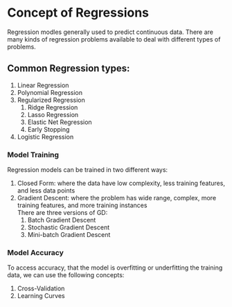 # Concept of Regressions

Regression modles generally used to predict continuous data. There are many kinds of regression problems available to deal with different types of problems. <br>

## Common Regression types:
1. Linear Regression
2. Polynomial Regression
3. Regularized Regression
     1. Ridge Regression
     2. Lasso Regression
     3. Elastic Net Regression
     4. Early Stopping
4. Logistic Regression

### Model Training
Regression models can be trained in two different ways:
1. Closed Form: where the data have low complexity, less training features, and less data points
2. Gradient Descent: where the problem has wide range, complex, more training features, and more training instances <br>
  There are three versions of GD:
    1. Batch Gradient Descent
    2. Stochastic Gradient Descent
    3. Mini-batch Gradient Descent

### Model Accuracy
To access accuracy, that the model is overfitting or underfitting the training data, we can use the following concepts:
  1. Cross-Validation
  2. Learning Curves

